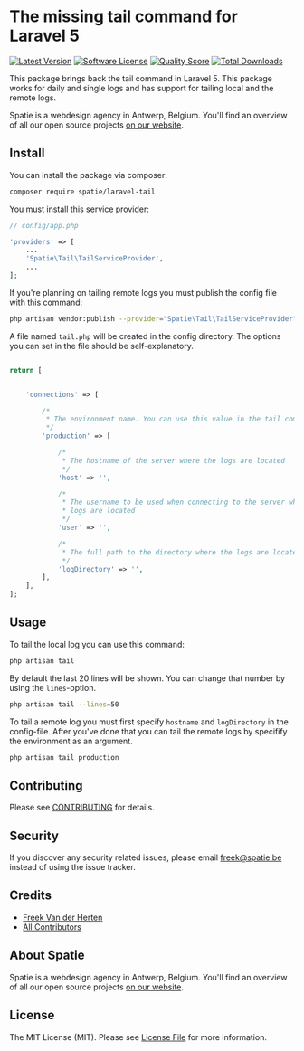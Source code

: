 # The missing tail command for Laravel 5

[![Latest Version](https://img.shields.io/github/release/spatie/laravel-tail.svg?style=flat-square)](https://github.com/spatie/laravel-tail/releases)
[![Software License](https://img.shields.io/badge/license-MIT-brightgreen.svg?style=flat-square)](LICENSE.md)
[![Quality Score](https://img.shields.io/scrutinizer/g/spatie/laravel-tail.svg?style=flat-square)](https://scrutinizer-ci.com/g/spatie/laravel-tail)
[![Total Downloads](https://img.shields.io/packagist/dt/spatie/laravel-tail.svg?style=flat-square)](https://packagist.org/packages/spatie/laravel-tail)

This package brings back the tail command in Laravel 5. This package works for daily and single logs and has support for tailing local and the remote logs.

Spatie is a webdesign agency in Antwerp, Belgium. You'll find an overview of all our open source projects [on our website](https://spatie.be/opensource).

## Install

You can install the package via composer:

``` bash
composer require spatie/laravel-tail
```
You must install this service provider:
```php
// config/app.php

'providers' => [
    ...
    'Spatie\Tail\TailServiceProvider',
    ...
];
```

If you're planning on tailing remote logs you must publish the config file with this command:
``` bash
php artisan vendor:publish --provider="Spatie\Tail\TailServiceProvider"
```
A file named ``tail.php`` will be created in the config directory. The options you can set in the file should be self-explanatory.
```php

return [


    'connections' => [

        /*
         * The environment name. You can use this value in the tail command.
         */
        'production' => [

            /*
             * The hostname of the server where the logs are located
             */
            'host' => '',

            /*
             * The username to be used when connecting to the server where the 
             * logs are located
             */
            'user' => '',

            /*
             * The full path to the directory where the logs are located
             */
            'logDirectory' => '',
        ],
    ],
];

```



## Usage


To tail the local log you can use this command:
``` bash
php artisan tail
```

By default the last 20 lines will be shown. You can change that number by using the ```lines```-option.
``` bash
php artisan tail --lines=50
```

To tail a remote log you must first specify ```hostname``` and ```logDirectory``` in the config-file. After you've done that you can tail the remote logs by specifify the environment as an argument.
``` bash
php artisan tail production
```

## Contributing

Please see [CONTRIBUTING](CONTRIBUTING.md) for details.

## Security

If you discover any security related issues, please email freek@spatie.be instead of using the issue tracker.

## Credits

- [Freek Van der Herten](https://github.com/freekmurze)
- [All Contributors](../../contributors)

## About Spatie
Spatie is a webdesign agency in Antwerp, Belgium. You'll find an overview of all our open source projects [on our website](https://spatie.be/opensource). 

## License

The MIT License (MIT). Please see [License File](LICENSE.md) for more information.
